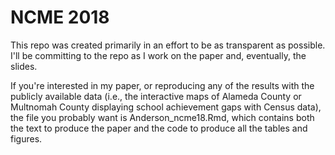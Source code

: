 # NCME 2018
This repo was created primarily in an effort to be as transparent as possible. I'll be committing to the repo as I work on the paper and, eventually, the slides.

If you're interested in my paper, or reproducing any of the results with the publicly available data (i.e., the interactive maps of Alameda County or Multnomah County displaying school achievement gaps with Census data), the file you probably want is Anderson_ncme18.Rmd, which contains both the text to produce the paper and the code to produce all the tables and figures.


